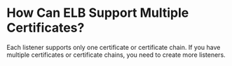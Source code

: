 # How Can ELB Support Multiple Certificates?<a name="EN-US_TOPIC_0091131456"></a>

Each listener supports only one certificate or certificate chain. If you have multiple certificates or certificate chains, you need to create more listeners.

